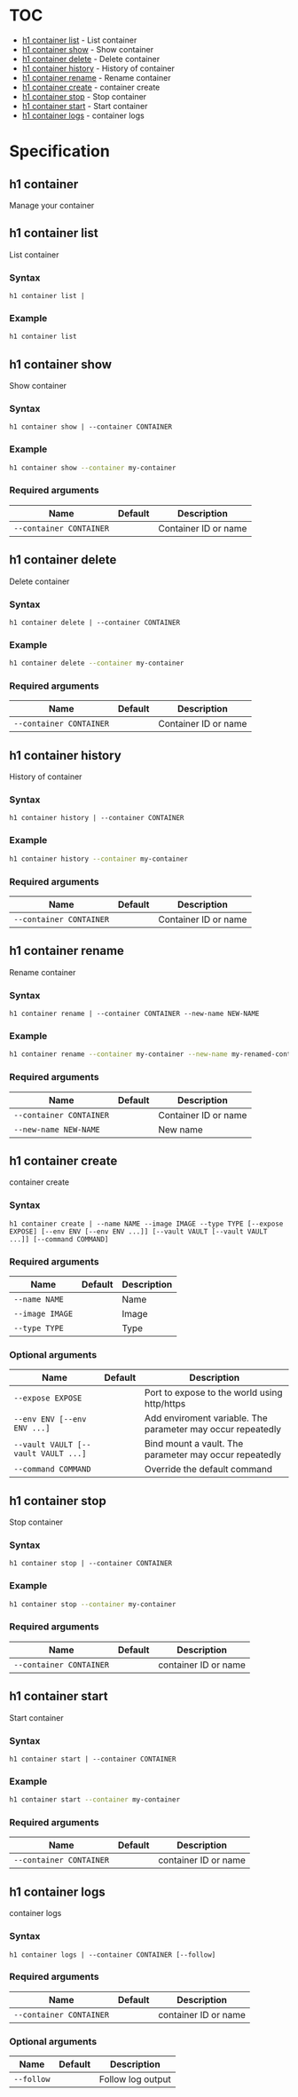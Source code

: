 # TOC

  * [h1 container list](#h1-container-list) - List container
  * [h1 container show](#h1-container-show) - Show container
  * [h1 container delete](#h1-container-delete) - Delete container
  * [h1 container history](#h1-container-history) - History of container
  * [h1 container rename](#h1-container-rename) - Rename container
  * [h1 container create](#h1-container-create) - container create
  * [h1 container stop](#h1-container-stop) - Stop container
  * [h1 container start](#h1-container-start) - Start container
  * [h1 container logs](#h1-container-logs) - container logs


# Specification

## h1 container

Manage your container

## h1 container list

List container

### Syntax

```h1 container list | ```

### Example

```bash
h1 container list
```

## h1 container show

Show container

### Syntax

```h1 container show | --container CONTAINER```

### Example

```bash
h1 container show --container my-container
```

### Required arguments

| Name | Default | Description |
| ---- | ------- | ----------- |
| ```--container CONTAINER``` |  | Container ID or name |

## h1 container delete

Delete container

### Syntax

```h1 container delete | --container CONTAINER```

### Example

```bash
h1 container delete --container my-container
```

### Required arguments

| Name | Default | Description |
| ---- | ------- | ----------- |
| ```--container CONTAINER``` |  | Container ID or name |

## h1 container history

History of container

### Syntax

```h1 container history | --container CONTAINER```

### Example

```bash
h1 container history --container my-container
```

### Required arguments

| Name | Default | Description |
| ---- | ------- | ----------- |
| ```--container CONTAINER``` |  | Container ID or name |

## h1 container rename

Rename container

### Syntax

```h1 container rename | --container CONTAINER --new-name NEW-NAME```

### Example

```bash
h1 container rename --container my-container --new-name my-renamed-container
```

### Required arguments

| Name | Default | Description |
| ---- | ------- | ----------- |
| ```--container CONTAINER``` |  | Container ID or name |
| ```--new-name NEW-NAME``` |  | New name |

## h1 container create

container create

### Syntax

```h1 container create | --name NAME --image IMAGE --type TYPE [--expose EXPOSE] [--env ENV [--env ENV ...]] [--vault VAULT [--vault VAULT ...]] [--command COMMAND]```

### Required arguments

| Name | Default | Description |
| ---- | ------- | ----------- |
| ```--name NAME``` |  | Name |
| ```--image IMAGE``` |  | Image |
| ```--type TYPE``` |  | Type |

### Optional arguments

| Name | Default | Description |
| ---- | ------- | ----------- |
| ```--expose EXPOSE``` |  | Port to expose to the world using http/https |
| ```--env ENV [--env ENV ...]``` |  | Add enviroment variable. The parameter may occur repeatedly |
| ```--vault VAULT [--vault VAULT ...]``` |  | Bind mount a vault. The parameter may occur repeatedly |
| ```--command COMMAND``` |  | Override the default command |

## h1 container stop

Stop container

### Syntax

```h1 container stop | --container CONTAINER```

### Example

```bash
h1 container stop --container my-container
```

### Required arguments

| Name | Default | Description |
| ---- | ------- | ----------- |
| ```--container CONTAINER``` |  | container ID or name |

## h1 container start

Start container

### Syntax

```h1 container start | --container CONTAINER```

### Example

```bash
h1 container start --container my-container
```

### Required arguments

| Name | Default | Description |
| ---- | ------- | ----------- |
| ```--container CONTAINER``` |  | container ID or name |

## h1 container logs

container logs

### Syntax

```h1 container logs | --container CONTAINER [--follow]```

### Required arguments

| Name | Default | Description |
| ---- | ------- | ----------- |
| ```--container CONTAINER``` |  | container ID or name |

### Optional arguments

| Name | Default | Description |
| ---- | ------- | ----------- |
| ```--follow``` |  | Follow log output |


